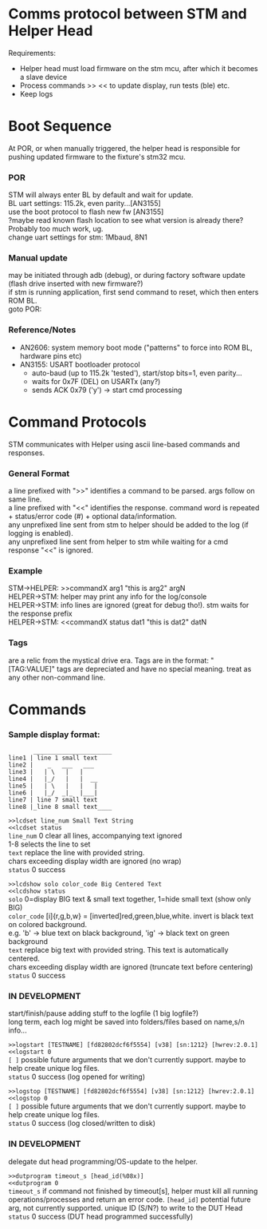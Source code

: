 # Comms protocol between STM and Helper Head

Requirements:
+ Helper head must load firmware on the stm mcu, after which it becomes a slave device
+ Process commands >> << to update display, run tests (ble) etc.
+ Keep logs

#  Boot Sequence
At POR, or when manually triggered, the helper head is responsible for pushing 
updated firmware to the fixture's stm32 mcu.

### POR
STM will always enter BL by default and wait for update.  
BL uart settings: 115.2k, even parity...[AN3155]  
use the boot protocol to flash new fw [AN3155]  
?maybe read known flash location to see what version is already there? Probably too much work, ug.  
change uart settings for stm: 1Mbaud, 8N1  

### Manual update
may be initiated through adb (debug), or during factory software update (flash drive inserted with new firmware?)  
if stm is running application, first send command to reset, which then enters ROM BL.  
goto POR:  

### Reference/Notes
+ AN2606: system memory boot mode ("patterns" to force into ROM BL, hardware pins etc)  
+ AN3155: USART bootloader protocol  
  * auto-baud (up to 115.2k 'tested'), start/stop bits=1, even parity...  
  * waits for 0x7F (DEL) on USARTx (any?)  
  * sends ACK 0x79 ('y') -> start cmd processing  

# Command Protocols
STM communicates with Helper using ascii line-based commands and responses.  

### General Format
a line prefixed with ">>" identifies a command to be parsed. args follow on same line.  
a line prefixed with "<<" identifies the response. command word is repeated + status/error code (#) + optional data/information.  
any unprefixed line sent from stm to helper should be added to the log (if logging is enabled).  
any unprefixed line sent from helper to stm while waiting for a cmd response "<<" is ignored.  

### Example
STM->HELPER: >>commandX arg1 "this is arg2" argN  
HELPER->STM: helper may print any info for the log/console  
HELPER->STM: info lines are ignored (great for debug tho!). stm waits for the response prefix  
HELPER->STM: <<commandX status dat1 "this is dat2" datN  

### Tags
are a relic from the mystical drive era. Tags are in the format: "[TAG:VALUE]"
tags are depreciated and have no special meaning. treat as any other non-command line.

# Commands

### Sample display format:
```
       ______________________
line1 | line 1 small text   
line2 |    _   ___   ___
line3 |   | \   |   |    
line4 |   |_/   |   |  __
line5 |   | \   |   |   |
line6 |   |_/  _|_  |___|
line7 | line 7 small text
line8 |_line 8 small text____
```

`>>lcdset line_num Small Text String`  
`<<lcdset status`  
`line_num` 0 clear all lines, accompanying text ignored  
    1-8 selects the line to set  
`text` replace the line with provided string.  
    chars exceeding display width are ignored (no wrap)  
`status` 0 success  


`>>lcdshow solo color_code Big Centered Text`  
`<<lcdshow status`  
`solo` 0=display BIG text & small text together, 1=hide small text (show only BIG)  
`color_code` [i]{r,g,b,w} = [inverted]red,green,blue,white. invert is black text on colored background.  
    e.g. 'b' -> blue text on black background, 'ig' -> black text on green background  
`text` replace big text with provided string. This text is automatically centered.  
    chars exceeding display width are ignored (truncate text before centering)  
`status` 0 success  


### IN DEVELOPMENT
start/finish/pause adding stuff to the logfile (1 big logfile?)  
long term, each log might be saved into folders/files based on name,s/n info...  

`>>logstart [TESTNAME] [fd82802dcf6f5554] [v38] [sn:1212} [hwrev:2.0.1]`  
`<<logstart 0`  
`[ ]` possible future arguments that we don't currently support. maybe to help create unique log files.  
`status` 0 success (log opened for writing)  

`>>logstop [TESTNAME] [fd82802dcf6f5554] [v38] [sn:1212} [hwrev:2.0.1]`  
`<<logstop 0`  
`[ ]` possible future arguments that we don't currently support. maybe to help create unique log files.  
`status` 0 success (log closed/written to disk)  


### IN DEVELOPMENT
delegate dut head programming/OS-update to the helper.

`>>dutprogram timeout_s [head_id(%08x)]`  
`<<dutprogram 0`  
`timeout_s` if command not finished by timeout[s], helper must kill all running operations/processes and return an error code.
`[head_id]` potential future arg, not currently supported. unique ID (S/N?) to write to the DUT Head  
`status` 0 success (DUT head programmed successfully)

